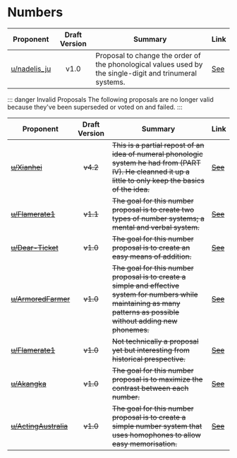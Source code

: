 # Numbers

| Proponent                                           | Draft Version | Summary                                                                                                  | Link                                                                                                        |
| --------------------------------------------------- | :-----------: | -------------------------------------------------------------------------------------------------------- | ----------------------------------------------------------------------------------------------------------- |
| [u/nadelis_ju](https://www.reddit.com/u/nadelis_ju) |     v1.0      | Proposal to change the order of the phonological values used by the single-digit and trinumeral systems. | [See](https://www.reddit.com/r/EncapsulatedLanguage/comments/i5d05o/phonetic_change_to_the_numeral_system/) |

::: danger Invalid Proposals
The following proposals are no longer valid because they've been superseded or voted on and failed.
:::

| Proponent                                                         | Draft Version | Summary                                                                                                                                                                  | Link                                                                                                                        |
| ----------------------------------------------------------------- | :-----------: | ------------------------------------------------------------------------------------------------------------------------------------------------------------------------ | --------------------------------------------------------------------------------------------------------------------------- |
| ~~[u/Xianhei](https://www.reddit.com/u/Xianhei)~~                 |   ~~v4.2~~    | ~~This is a partial repost of an idea of numeral phonologic system he had from (PART IV). He cleanned it up a little to only keep the basics of the idea.~~              | ~~[See](https://www.reddit.com/r/EncapsulatedLanguage/comments/hzqx30/resurgence_of_my_numeral_phonologic_system_part/)~~   |
| ~~[u/Flamerate1](https://www.reddit.com/u/Flamerate1)~~           |   ~~v1.1~~    | ~~The goal for this number proposal is to create two types of number systems; a mental and verbal system.~~                                                              | ~~[See](https://www.reddit.com/r/EncapsulatedLanguage/comments/hyfrop/the_encapsulated_verbal_number_system/)~~             |
| ~~[u/Dear-Ticket](https://www.reddit.com/u/Dear-Ticket)~~         |   ~~v1.0~~    | ~~The goal for this number proposal is to create an easy means of addition.~~                                                                                            | ~~[See](https://www.reddit.com/r/EncapsulatedLanguage/comments/hxucuh/names_of_numbers/)~~                                  |
| ~~[u/ArmoredFarmer](https://www.reddit.com/u/ArmoredFarmer)~~     |   ~~v1.0~~    | ~~The goal for this number proposal is to create a simple and effective system for numbers while maintaining as many patterns as possible without adding new phonemes.~~ | ~~[See](https://www.reddit.com/r/EncapsulatedLanguage/comments/hwuz8b/simplistic_number_proposal/)~~                        |
| ~~[u/Flamerate1](https://www.reddit.com/u/Flamerate1)~~           |   ~~v1.0~~    | ~~Not technically a proposal yet but interesting from historical prespective.~~                                                                                          | ~~[See](https://www.reddit.com/r/EncapsulatedLanguage/comments/hw2goh/the_basic_number_system_with_phonology_changes_f1/)~~ |
| ~~[u/Akangka](https://www.reddit.com/u/Akangka)~~                 |   ~~v1.0~~    | ~~The goal for this number proposal is to maximize the contrast between each number.~~                                                                                   | ~~[See](https://www.reddit.com/r/EncapsulatedLanguage/comments/hxlmul/number_system_proposal/)~~                            |
| ~~[u/ActingAustralia](https://www.reddit.com/u/ActingAustralia)~~ |   ~~v1.0~~    | ~~The goal for this number proposal is to create a simple number system that uses homophones to allow easy memorisation.~~                                               | ~~[See](https://www.reddit.com/r/EncapsulatedLanguage/comments/hxdfn8/evildeas_number_word_proposal/)~~                     |


